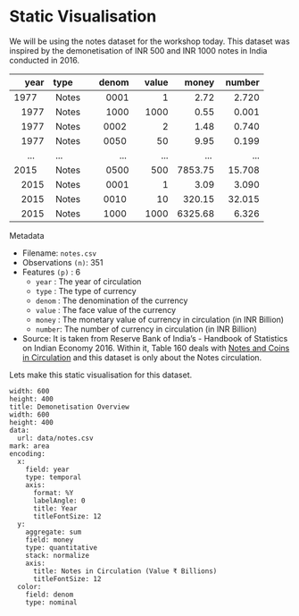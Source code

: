 # Static Visualisation

We will be using the notes dataset for the workshop today. This dataset was inspired by the demonetisation of INR 500 and INR 1000 notes in India conducted in 2016.

| year    | type   |  denom |  value |   money | number |
|--------:|:-------|-------:|-------:|--------:|-------:|
| 1977    | Notes  |   0001 |      1 |    2.72 |  2.720 |
| 1977    | Notes  |   1000 |   1000 |    0.55 |  0.001 |
| 1977    | Notes  |   0002 |      2 |    1.48 |  0.740 |
| 1977    | Notes  |   0050 |     50 |    9.95 |  0.199 |
| ...     | ...    |    ... |    ... |     ... |    ... |
| 2015    | Notes  |   0500 |    500 | 7853.75 | 15.708 |
| 2015    | Notes  |   0001 |      1 |    3.09 |  3.090 |
| 2015    | Notes  |   0010 |     10 |  320.15 | 32.015 |
| 2015    | Notes  |   1000 |   1000 | 6325.68 |  6.326 |

Metadata
- Filename: `notes.csv`
- Observations `(n)`: 351
- Features `(p)`    : 6
  - `year`  : The year of circulation
  - `type`  : The type of currency
  - `denom` : The denomination of the currency
  - `value` : The face value of the currency
  - `money` : The monetary value of currency in circulation (in INR Billion)
  - `number`: The number of currency in circulation (in INR Billion)
- Source: It is taken from Reserve Bank of India’s - Handbook of Statistics on Indian Economy 2016. Within it, Table 160 deals with [Notes and Coins in Circulation](https://www.rbi.org.in/scripts/PublicationsView.aspx?id=17293) and this dataset is only about the Notes circulation.

Lets make this static visualisation for this dataset.

```vis
width: 600
height: 400
title: Demonetisation Overview 
width: 600
height: 400
data:
  url: data/notes.csv
mark: area
encoding:
  x:
    field: year
    type: temporal
    axis:
      format: %Y
      labelAngle: 0
      title: Year
      titleFontSize: 12
  y:
    aggregate: sum
    field: money
    type: quantitative
    stack: normalize
    axis:
      title: Notes in Circulation (Value ₹ Billions)
      titleFontSize: 12
  color:
    field: denom
    type: nominal
```
